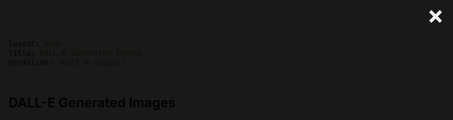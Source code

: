 ```yaml
---
layout: page
title: DALL-E Generated Images
permalink: /dall-e-images/
---
```


## DALL-E Generated Images

<div id="dall-e-images"></div>

<!-- Modal Structure -->
<div id="imageModal" class="modal">
  <span class="close">&times;</span>
  <img class="modal-content" id="modalImage">
  <div id="caption"></div>
</div>

<script>
document.addEventListener("DOMContentLoaded", function() {
    // Fetch the image URLs from the Jekyll collection
    const images = [
        {% assign images = site.static_files | where_exp: 'item', 'item.path contains "assets/img/dall-e"' %}
        {% for image in images %}
            "{{ image.path }}"{% if forloop.last == false %},{% endif %}
        {% endfor %}
    ];

    const container = document.getElementById('dall-e-images');
    shuffleArray(images).forEach(url => {
        const img = document.createElement('img');
        img.src = url;
        img.classList.add('dalle-image');
        img.style.cursor = 'pointer';
        img.onclick = function() {
            showModal(url);
        };
        container.appendChild(img);
    });

    // Function to shuffle array
    function shuffleArray(array) {
        for (let i = array.length - 1; i > 0; i--) {
            const j = Math.floor(Math.random() * (i + 1));
            [array[i], array[j]] = [array[j], array[i]];
        }
        return array;
    }

    // Get the modal
    var modal = document.getElementById('imageModal');
    var modalImg = document.getElementById('modalImage');
    var captionText = document.getElementById('caption');

    // Function to show modal
    function showModal(url) {
        modal.style.display = "block";
        modalImg.src = url;
        captionText.innerHTML = url;
    }

    // Get the <span> element that closes the modal
    var span = document.getElementsByClassName("close")[0];

    // When the user clicks on <span> (x), close the modal
    span.onclick = function() {
        modal.style.display = "none";
    }

    // When the user clicks anywhere outside of the modal image, close it
    window.onclick = function(event) {
        if (event.target == modal) {
            modal.style.display = "none";
        }
    }
});
</script>

<style>
/* Style the images */
.dalle-image {
    width: 200px;
    height: auto;
    margin: 10px;
    transition: transform 0.2s;
}

.dalle-image:hover {
    transform: scale(1.1);
}

/* The Modal (background) */
.modal {
    display: none;
    position: fixed;
    z-index: 1;
    left: 0;
    top: 0;
    width: 100%;
    height: 100%;
    overflow: auto;
    background-color: rgb(0,0,0);
    background-color: rgba(0,0,0,0.9);
    justify-content: center;
    align-items: center;
    display: flex;
}

/* Modal Content (image) */
.modal-content {
    margin: auto;
    display: block;
    max-width: 80%;
    max-height: 80%;
}

/* Caption of Modal Image */
#caption {
    margin: auto;
    display: block;
    width: 80%;
    max-width: 700px;
    text-align: center;
    color: #ccc;
    padding: 10px 0;
    height: auto;
}

/* Add Animation - Zoom in the Modal */
.modal-content, #caption {
    -webkit-animation-name: zoom;
    -webkit-animation-duration: 0.6s;
    animation-name: zoom;
    animation-duration: 0.6s;
}

@-webkit-keyframes zoom {
    from { -webkit-transform: scale(0) }
    to { -webkit-transform: scale(1) }
}

@keyframes zoom {
    from { transform: scale(0) }
    to { transform: scale(1) }
}

/* The Close Button */
.close {
    position: absolute;
    top: 15px;
    right: 35px;
    color: #f1f1f1;
    font-size: 40px;
    font-weight: bold;
    transition: 0.3s;
}

.close:hover,
.close:focus {
    color: #bbb;
    text-decoration: none;
    cursor: pointer;
}
</style>
